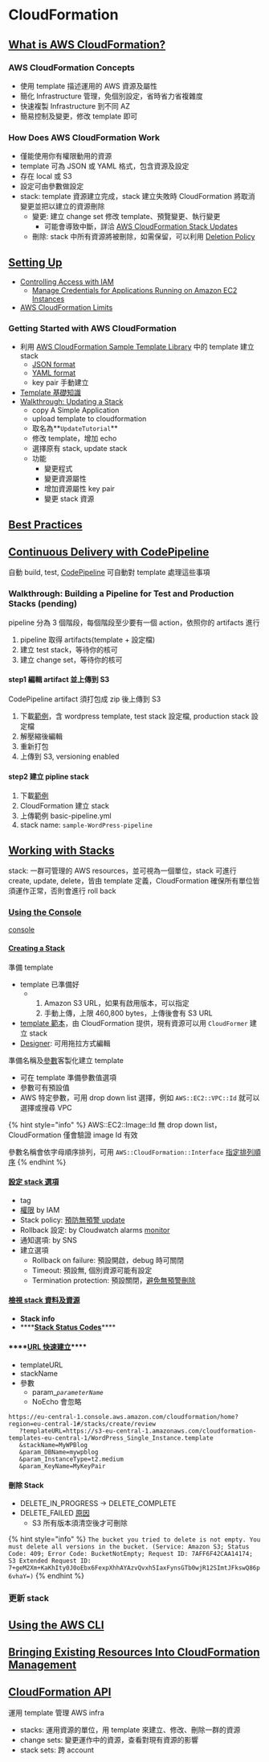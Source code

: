 # CloudFormation

## [What is AWS CloudFormation?](https://docs.aws.amazon.com/AWSCloudFormation/latest/UserGuide/cfn-whatis-concepts.html)

### **AWS CloudFormation Concepts**

* 使用 template 描述運用的 AWS 資源及屬性
* 簡化 Infrastructure 管理，免個別設定，省時省力省複雜度
* 快速複製 Infrastructure 到不同 AZ
* 簡易控制及變更，修改 template 即可

### **How Does AWS CloudFormation Work**

* 僅能使用你有權限動用的資源
* template 可為 JSON 或 YAML 格式，包含資源及設定
* 存在 local 或 S3
* 設定可由參數做設定
* stack: template 資源建立完成，stack 建立失敗時 CloudFormation 將取消變更並把以建立的資源刪除
  * 變更: 建立 change set 修改 template、預覽變更、執行變更
    * 可能會導致中斷，詳洽 [AWS CloudFormation Stack Updates](https://docs.aws.amazon.com/AWSCloudFormation/latest/UserGuide/using-cfn-updating-stacks.html)
  * 刪除: stack 中所有資源將被刪除，如需保留，可以利用 [Deletion Policy](https://docs.aws.amazon.com/AWSCloudFormation/latest/UserGuide/aws-attribute-deletionpolicy.html)

## [Setting Up](https://docs.aws.amazon.com/AWSCloudFormation/latest/UserGuide/settingup.html)

* [Controlling Access with IAM](https://docs.aws.amazon.com/AWSCloudFormation/latest/UserGuide/using-iam-template.html)
  * [Manage Credentials for Applications Running on Amazon EC2 Instances](https://docs.aws.amazon.com/AWSCloudFormation/latest/UserGuide/using-iam-template.html#using-iam-template-manage-creds)
* [AWS CloudFormation Limits](https://docs.aws.amazon.com/AWSCloudFormation/latest/UserGuide/cloudformation-limits.html)

### Getting Started with AWS CloudFormation

* 利用 [AWS CloudFormation Sample Template Library](https://docs.aws.amazon.com/AWSCloudFormation/latest/UserGuide/GettingStarted.html) 中的 template 建立 stack
  * [JSON format](https://s3-us-west-2.amazonaws.com/cloudformation-templates-us-west-2/WordPress_Single_Instance.template)
  * [YAML format](https://s3-us-west-2.amazonaws.com/cloudformation-templates-us-west-2/WordPress_Single_Instance.YAML)
  * key pair 手動建立
* [Template 基礎知識](https://docs.aws.amazon.com/AWSCloudFormation/latest/UserGuide/gettingstarted.templatebasics.html#gettingstarted.templatebasics.parameters)
* [Walkthrough: Updating a Stack](https://docs.aws.amazon.com/AWSCloudFormation/latest/UserGuide/updating.stacks.walkthrough.html#updating.create.initial.stack)
  * copy A Simple Application
  * upload template to cloudformation
  * 取名為**`UpdateTutorial`**
  * 修改 template，增加 echo
  * 選擇原有 stack, update stack
  * 功能
    * 變更程式
    * 變更資源屬性
    * 增加資源屬性 key pair
    * 變更 stack 資源

## [Best Practices](https://docs.aws.amazon.com/en_us/AWSCloudFormation/latest/UserGuide/best-practices.html) <a id="best-practices"></a>

## [Continuous Delivery with CodePipeline](https://docs.aws.amazon.com/AWSCloudFormation/latest/UserGuide/continuous-delivery-codepipeline.html)

自動 build, test, [CodePipeline](https://docs.aws.amazon.com/codepipeline/latest/userguide/) 可自動對 template 處理這些事項

### Walkthrough: Building a Pipeline for Test and Production Stacks \(pending\)

pipeline 分為 3 個階段，每個階段至少要有一個 action，依照你的 artifacts 進行

1. pipeline 取得 artifacts\(template + 設定檔\)
2. 建立 test stack，等待你的核可
3. 建立 change set，等待你的核可

#### step1 編輯  artifact 並上傳到 S3

CodePipeline artifact 須打包成 zip 後上傳到 S3

1. 下載[範例](https://s3.amazonaws.com/cloudformation-examples/user-guide/continuous-deployment/wordpress-single-instance.zip)，含 wordpress template, test stack 設定檔, production stack 設定檔
2. 解壓縮後編輯
3. 重新打包
4. 上傳到 S3, versioning enabled

#### step2 建立 pipline stack

1. 下載[範例](https://s3.amazonaws.com/cloudformation-examples/user-guide/continuous-deployment/basic-pipeline.yml.)
2. CloudFormation 建立 stack
3. 上傳範例 basic-pipeline.yml
4. stack name: `sample-WordPress-pipeline`

## [Working with Stacks](https://docs.aws.amazon.com/AWSCloudFormation/latest/UserGuide/stacks.html)

stack: 一群可管理的 AWS resources，並可視為一個單位，stack 可進行 create, update, delete，皆由 template 定義，CloudFormation 確保所有單位皆須運作正常，否則會進行 roll back

### [Using the Console](https://docs.aws.amazon.com/AWSCloudFormation/latest/UserGuide/cfn-using-console.html)

[console](https://console.aws.amazon.com/cloudformation/)

#### [Creating a Stack](https://docs.aws.amazon.com/AWSCloudFormation/latest/UserGuide/cfn-console-create-stack.html)

準備 template

* template 已準備好
  * 1. Amazon S3 URL，如果有啟用版本，可以指定
    2. 手動上傳，上限 460,800 bytes，上傳後會有 S3 URL
* [template 範本](https://docs.aws.amazon.com/AWSCloudFormation/latest/UserGuide/cfn-sample-templates.html)，由 CloudFormation 提供，現有資源可以用 `CloudFormer` 建立 stack
* [Designer](https://docs.aws.amazon.com/AWSCloudFormation/latest/UserGuide/working-with-templates-cfn-designer.html): 可用拖拉方式編輯

準備名稱及[參數](https://docs.aws.amazon.com/AWSCloudFormation/latest/UserGuide/parameters-section-structure.html)客製化建立 template

* 可在 template 準備參數值選項
* 參數可有預設值
* AWS 特定參數，可用 drop down list 選擇，例如 `AWS::EC2::VPC::Id` 就可以選擇或搜尋 VPC

{% hint style="info" %}
AWS::EC2::Image::Id 無 drop down list，CloudFormation 僅會驗證 image Id 有效

參數名稱會依字母順序排列，可用 `AWS::CloudFormation::Interface` [指定排列順序](https://docs.aws.amazon.com/AWSCloudFormation/latest/UserGuide/aws-resource-cloudformation-interface.html)
{% endhint %}

#### [設定 stack 選項](https://docs.aws.amazon.com/AWSCloudFormation/latest/UserGuide/cfn-console-add-tags.html)

* tag
* [權限](https://docs.aws.amazon.com/AWSCloudFormation/latest/UserGuide/using-iam-servicerole.html) by IAM
* Stack policy: [預防無預警 update](https://docs.aws.amazon.com/AWSCloudFormation/latest/UserGuide/protect-stack-resources.html)
* Rollback 設定: by Cloudwatch alarms [monitor](https://docs.aws.amazon.com/AWSCloudFormation/latest/UserGuide/using-cfn-rollback-triggers.html)
* 通知選項: by SNS
* 建立選項
  * Rollback on failure: 預設開啟，debug 時可關閉
  * Timeout: 預設無, 個別資源可能有設定
  * Termination protection: 預設關閉，[避免無預警刪除](https://docs.aws.amazon.com/AWSCloudFormation/latest/UserGuide/using-cfn-protect-stacks.html)

#### [檢視 stack 資料及資源](https://docs.aws.amazon.com/AWSCloudFormation/latest/UserGuide/cfn-console-view-stack-data-resources.html)

* **Stack info**
* \*\*\*\*[**Stack Status Codes**](https://docs.aws.amazon.com/zh_tw/AWSCloudFormation/latest/UserGuide/cfn-console-view-stack-data-resources.html#cfn-console-view-stack-data-resources-status-codes)\*\*\*\*

#### \*\*\*\*[**URL 快速建立**](https://docs.aws.amazon.com/zh_tw/AWSCloudFormation/latest/UserGuide/cfn-console-create-stacks-quick-create-links.html)\*\*\*\*

* templateURL
* stackName
* 參數
  * param\__`parameterName`_
  * NoEcho 會忽略

```text
https://eu-central-1.console.aws.amazon.com/cloudformation/home?region=eu-central-1#/stacks/create/review
   ?templateURL=https://s3-eu-central-1.amazonaws.com/cloudformation-templates-eu-central-1/WordPress_Single_Instance.template
   &stackName=MyWPBlog
   &param_DBName=mywpblog
   &param_InstanceType=t2.medium
   &param_KeyName=MyKeyPair
```

#### 刪除 Stack

* DELETE\_IN\_PROGRESS -&gt; DELETE\_COMPLETE
* DELETE\_FAILED [原因](https://docs.aws.amazon.com/zh_tw/AWSCloudFormation/latest/UserGuide/troubleshooting.html#troubleshooting-errors-delete-stack-fails) 
  * S3 所有版本須清空後才可刪除

{% hint style="info" %}
`The bucket you tried to delete is not empty. You must delete all versions in the bucket. (Service: Amazon S3; Status Code: 409; Error Code: BucketNotEmpty; Request ID: 7AFF6F42CAA14174; S3 Extended Request ID: 7+geM2Xm+KaKhIty0J0oEbx6FexpXhhAYAzvQvxh5IaxFynsGTb0wjR12SImtJFkswQ86p6vhaY=)`
{% endhint %}

### 更新 stack

## [Using the AWS CLI](https://docs.aws.amazon.com/AWSCloudFormation/latest/UserGuide/cfn-using-cli.html)

## [Bringing Existing Resources Into CloudFormation Management](https://docs.aws.amazon.com/AWSCloudFormation/latest/UserGuide/resource-import.html)

## [CloudFormation API](https://docs.aws.amazon.com/zh_tw/AWSCloudFormation/latest/APIReference/Welcome.html)

運用 template 管理 AWS infra

* stacks: 運用資源的單位，用 template 來建立、修改、刪除一群的資源
* change sets: 變更運作中的資源，查看對現有資源的影響
* stack sets: 跨 account

